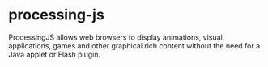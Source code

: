 # processing-js
ProcessingJS allows web browsers to display animations, visual applications, games and other graphical rich content without the need for a Java applet or Flash plugin. 
